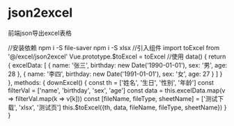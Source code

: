 # json2excel
前端json导出excel表格

//安装依赖
npm i -S file-saver
npm i -S xlsx
//引入组件
import toExcel from '@/excel/json2excel'
Vue.prototype.$toExcel = toExcel
//使用
data() {
    return {
      excelData: [
        {
          name: '张三',
          birthday: new Date('1990-01-01'),
          sex: '男',
          age: 28
        },
        {
          name: '李四',
          birthday: new Date('1991-01-01'),
          sex: '女',
          age: 27
        }
      ]
    }
  },
  methods: {
    downExcel() {
      const th = ['姓名', '生日', '性别', '年龄']
      const filterVal = ['name', 'birthday', 'sex', 'age']
      const data = this.excelData.map(v => filterVal.map(k => v[k]))
      const [fileName, fileType, sheetName] = ['测试下载', 'xlsx', '测试页']
      this.$toExcel({th, data, fileName, fileType, sheetName})
    }
  }
